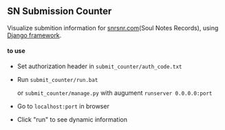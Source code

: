 ## SN Submission Counter
 Visualize submition information for [snrsnr.com](https://snrsnr.com "snrsnr.com")(Soul Notes Records), using [Django framework](https://github.com/django/django "Django").
 
#### to use
- Set authorization header in `submit_counter/auth_code.txt`

- Run `submit_counter/run.bat`

	or `submit_counter/manage.py` with augument `runserver 0.0.0.0:port`

- Go to `localhost:port` in browser

- Click "run" to see dynamic information
